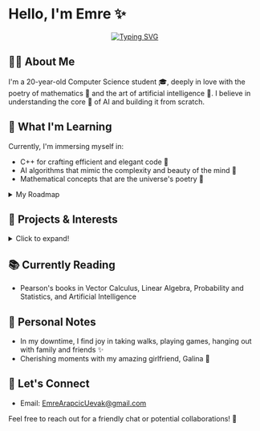 # Hello, I'm Emre ✨

<div align="center">
  
  [![Typing SVG](https://readme-typing-svg.herokuapp.com?size=24&width=600&lines=Contemplating+the+beauty+of+code...;Creating+with+curiosity+and+care+💻;Exploring+the+world+through+algorithms+🌐;Crafting+the+future+of+AI+with+heart+❤️)](https://git.io/typing-svg)
</div>

## 👨‍💻 About Me
I'm a 20-year-old Computer Science student 🎓, deeply in love with the poetry of mathematics 📐 and the art of artificial intelligence 🤖. I believe in understanding the core 🧠 of AI and building it from scratch.

## 🌱 What I'm Learning
Currently, I'm immersing myself in:
- C++ for crafting efficient and elegant code 📝
- AI algorithms that mimic the complexity and beauty of the mind 🧩
- Mathematical concepts that are the universe's poetry 🔮
<details>
<summary>My Roadmap</summary>

### 1. Foundations: 📍Current here 
- **Mathematical Background**: Calculus, Linear Algebra, Probability and Statistics, Vector Calculus, Optimization, Discrete Mathematics.

### 2. Algorithms and Data Handling:
- **Algorithms**: Design and analysis, sorting and searching.
- **Databases**: SQL and NoSQL basics.
- **Data Preprocessing**: Handling missing data, normalization, feature extraction.

### 3. Intermediate AI Concepts:
- **Machine Learning Basics**: Supervised, unsupervised, reinforcement learning.
- **Classic AI Algorithms**: Search algorithms, planning algorithms.

### 4. Advanced AI Concepts:
- **Neural Network Architectures**: CNNs, RNNs, Transformers.
- **Reinforcement Learning**: Q-learning, policy gradient methods.
- **Natural Language Processing**: Tokenization, state-of-the-art models.

### 5. Specialization:
- **Computer Vision**
- **Speech Recognition**
- **Robotics**
- **Advanced NLP & Understanding**
- **Generative Adversarial Networks (GANs)**

### 6. Practical Experience:
- **High-Level Libraries**: TensorFlow, PyTorch, Keras.
- **Real-world Projects**: Digit recognizers, chatbots.
- **Open Source Contributions**

### 7. Complementary Subjects:
- **Ethics in AI**
- **Distributed Systems**
- **Signal Processing**

### 8. Continual Learning and Networking:
- **Conferences and Workshops**
- **Networking**: AI communities, forums.
- **Research**: Academic papers.

</details>

## 🎨 Projects & Interests
<details>

<summary>Click to expand!</summary>

### Planned:
- **Simple Calculator**: Basic arithmetic to advanced calculus operations.
- **Data Visualization Tool**: Using Python for various types of data representations.
- **Matrix Calculator**: Matrix operations, including inversion.
- **Eigenvalue and Eigenvector Visualizer**: For practical applications of linear algebra.
- **Function Plotter with Derivatives**: Visualize functions and their derivatives.
- **Monte Carlo Simulation**: Estimate π using random sampling.

### In Progress:
### Completed:
</details>

## 📚 Currently Reading
- Pearson's books in Vector Calculus, Linear Algebra, Probability and Statistics, and Artificial Intelligence

## 🎵 Personal Notes
- In my downtime, I find joy in taking walks, playing games, hanging out with family and friends ✨
- Cherishing moments with my amazing girlfriend, Galina 💖

## 💌 Let's Connect
- Email: [EmreArapcicUevak@gmail.com](mailto:EmreArapcicUevak@gmail.com)

Feel free to reach out for a friendly chat or potential collaborations! 🌟
